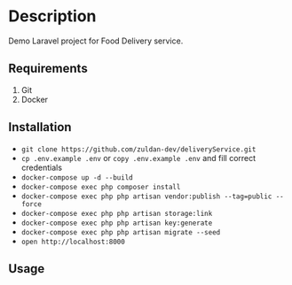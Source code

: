 # Description 
Demo Laravel project for Food Delivery service.
## Requirements
1. Git
2. Docker
## Installation
- `git clone https://github.com/zuldan-dev/deliveryService.git`
- `cp .env.example .env` or `copy .env.example .env` and fill correct credentials
- `docker-compose up -d --build`
- `docker-compose exec php composer install`
- `docker-compose exec php php artisan vendor:publish --tag=public --force`
- `docker-compose exec php php artisan storage:link`
- `docker-compose exec php php artisan key:generate`
- `docker-compose exec php php artisan migrate --seed`
- `open http://localhost:8000`
## Usage
